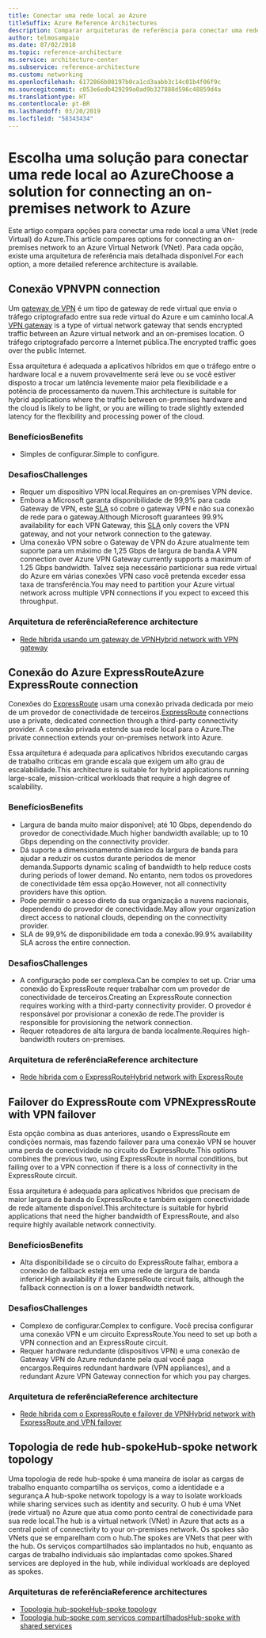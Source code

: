 ```yaml
---
title: Conectar uma rede local ao Azure
titleSuffix: Azure Reference Architectures
description: Comparar arquiteturas de referência para conectar uma rede local ao Azure.
author: telmosampaio
ms.date: 07/02/2018
ms.topic: reference-architecture
ms.service: architecture-center
ms.subservice: reference-architecture
ms.custom: networking
ms.openlocfilehash: 6172866b08197b0ca1cd3aabb3c14c01b4f06f9c
ms.sourcegitcommit: c053e6edb429299a0ad9b327888d596c48859d4a
ms.translationtype: HT
ms.contentlocale: pt-BR
ms.lasthandoff: 03/20/2019
ms.locfileid: "58343434"
---
```

# <a name="choose-a-solution-for-connecting-an-on-premises-network-to-azure"></a><span data-ttu-id="769cb-103">Escolha uma solução para conectar uma rede local ao Azure</span><span class="sxs-lookup"><span data-stu-id="769cb-103">Choose a solution for connecting an on-premises network to Azure</span></span>

<span data-ttu-id="769cb-104">Este artigo compara opções para conectar uma rede local a uma VNet (rede Virtual) do Azure.</span><span class="sxs-lookup"><span data-stu-id="769cb-104">This article compares options for connecting an on-premises network to an Azure Virtual Network (VNet).</span></span> <span data-ttu-id="769cb-105">Para cada opção, existe uma arquitetura de referência mais detalhada disponível.</span><span class="sxs-lookup"><span data-stu-id="769cb-105">For each option, a more detailed reference architecture is available.</span></span>

## <a name="vpn-connection"></a><span data-ttu-id="769cb-106">Conexão VPN</span><span class="sxs-lookup"><span data-stu-id="769cb-106">VPN connection</span></span>

<span data-ttu-id="769cb-107">Um [gateway de VPN](/azure/vpn-gateway/vpn-gateway-about-vpngateways) é um tipo de gateway de rede virtual que envia o tráfego criptografado entre sua rede virtual do Azure e um caminho local.</span><span class="sxs-lookup"><span data-stu-id="769cb-107">A [VPN gateway](/azure/vpn-gateway/vpn-gateway-about-vpngateways) is a type of virtual network gateway that sends encrypted traffic between an Azure virtual network and an on-premises location.</span></span> <span data-ttu-id="769cb-108">O tráfego criptografado percorre a Internet pública.</span><span class="sxs-lookup"><span data-stu-id="769cb-108">The encrypted traffic goes over the public Internet.</span></span>

<span data-ttu-id="769cb-109">Essa arquitetura é adequada a aplicativos híbridos em que o tráfego entre o hardware local e a nuvem provavelmente será leve ou se você estiver disposto a trocar um latência levemente maior pela flexibilidade e a potência de processamento da nuvem.</span><span class="sxs-lookup"><span data-stu-id="769cb-109">This architecture is suitable for hybrid applications where the traffic between on-premises hardware and the cloud is likely to be light, or you are willing to trade slightly extended latency for the flexibility and processing power of the cloud.</span></span>

### <a name="benefits"></a><span data-ttu-id="769cb-110">Benefícios</span><span class="sxs-lookup"><span data-stu-id="769cb-110">Benefits</span></span>

- <span data-ttu-id="769cb-111">Simples de configurar.</span><span class="sxs-lookup"><span data-stu-id="769cb-111">Simple to configure.</span></span>

### <a name="challenges"></a><span data-ttu-id="769cb-112">Desafios</span><span class="sxs-lookup"><span data-stu-id="769cb-112">Challenges</span></span>

- <span data-ttu-id="769cb-113">Requer um dispositivo VPN local.</span><span class="sxs-lookup"><span data-stu-id="769cb-113">Requires an on-premises VPN device.</span></span>
- <span data-ttu-id="769cb-114">Embora a Microsoft garanta disponibilidade de 99,9% para cada Gateway de VPN, este [SLA](https://azure.microsoft.com/support/legal/sla/vpn-gateway/) só cobre o gateway VPN e não sua conexão de rede para o gateway.</span><span class="sxs-lookup"><span data-stu-id="769cb-114">Although Microsoft guarantees 99.9% availability for each VPN Gateway, this [SLA](https://azure.microsoft.com/support/legal/sla/vpn-gateway/) only covers the VPN gateway, and not your network connection to the gateway.</span></span>
- <span data-ttu-id="769cb-115">Uma conexão VPN sobre o Gateway de VPN do Azure atualmente tem suporte para um máximo de 1,25 Gbps de largura de banda.</span><span class="sxs-lookup"><span data-stu-id="769cb-115">A VPN connection over Azure VPN Gateway currently supports a maximum of 1.25 Gbps bandwidth.</span></span> <span data-ttu-id="769cb-116">Talvez seja necessário particionar sua rede virtual do Azure em várias conexões VPN caso você pretenda exceder essa taxa de transferência.</span><span class="sxs-lookup"><span data-stu-id="769cb-116">You may need to partition your Azure virtual network across multiple VPN connections if you expect to exceed this throughput.</span></span>

### <a name="reference-architecture"></a><span data-ttu-id="769cb-117">Arquitetura de referência</span><span class="sxs-lookup"><span data-stu-id="769cb-117">Reference architecture</span></span>

- [<span data-ttu-id="769cb-118">Rede híbrida usando um gateway de VPN</span><span class="sxs-lookup"><span data-stu-id="769cb-118">Hybrid network with VPN gateway</span></span>](./vpn.md)

<!-- markdownlint-disable MD024 -->

## <a name="azure-expressroute-connection"></a><span data-ttu-id="769cb-119">Conexão do Azure ExpressRoute</span><span class="sxs-lookup"><span data-stu-id="769cb-119">Azure ExpressRoute connection</span></span>

<span data-ttu-id="769cb-120">Conexões do [ExpressRoute](/azure/expressroute/) usam uma conexão privada dedicada por meio de um provedor de conectividade de terceiros.</span><span class="sxs-lookup"><span data-stu-id="769cb-120">[ExpressRoute](/azure/expressroute/) connections use a private, dedicated connection through a third-party connectivity provider.</span></span> <span data-ttu-id="769cb-121">A conexão privada estende sua rede local para o Azure.</span><span class="sxs-lookup"><span data-stu-id="769cb-121">The private connection extends your on-premises network into Azure.</span></span>

<span data-ttu-id="769cb-122">Essa arquitetura é adequada para aplicativos híbridos executando cargas de trabalho críticas em grande escala que exigem um alto grau de escalabilidade.</span><span class="sxs-lookup"><span data-stu-id="769cb-122">This architecture is suitable for hybrid applications running large-scale, mission-critical workloads that require a high degree of scalability.</span></span>

### <a name="benefits"></a><span data-ttu-id="769cb-123">Benefícios</span><span class="sxs-lookup"><span data-stu-id="769cb-123">Benefits</span></span>

- <span data-ttu-id="769cb-124">Largura de banda muito maior disponível; até 10 Gbps, dependendo do provedor de conectividade.</span><span class="sxs-lookup"><span data-stu-id="769cb-124">Much higher bandwidth available; up to 10 Gbps depending on the connectivity provider.</span></span>
- <span data-ttu-id="769cb-125">Dá suporte a dimensionamento dinâmico da largura de banda para ajudar a reduzir os custos durante períodos de menor demanda.</span><span class="sxs-lookup"><span data-stu-id="769cb-125">Supports dynamic scaling of bandwidth to help reduce costs during periods of lower demand.</span></span> <span data-ttu-id="769cb-126">No entanto, nem todos os provedores de conectividade têm essa opção.</span><span class="sxs-lookup"><span data-stu-id="769cb-126">However, not all connectivity providers have this option.</span></span>
- <span data-ttu-id="769cb-127">Pode permitir o acesso direto da sua organização a nuvens nacionais, dependendo do provedor de conectividade.</span><span class="sxs-lookup"><span data-stu-id="769cb-127">May allow your organization direct access to national clouds, depending on the connectivity provider.</span></span>
- <span data-ttu-id="769cb-128">SLA de 99,9% de disponibilidade em toda a conexão.</span><span class="sxs-lookup"><span data-stu-id="769cb-128">99.9% availability SLA across the entire connection.</span></span>

### <a name="challenges"></a><span data-ttu-id="769cb-129">Desafios</span><span class="sxs-lookup"><span data-stu-id="769cb-129">Challenges</span></span>

- <span data-ttu-id="769cb-130">A configuração pode ser complexa.</span><span class="sxs-lookup"><span data-stu-id="769cb-130">Can be complex to set up.</span></span> <span data-ttu-id="769cb-131">Criar uma conexão do ExpressRoute requer trabalhar com um provedor de conectividade de terceiros.</span><span class="sxs-lookup"><span data-stu-id="769cb-131">Creating an ExpressRoute connection requires working with a third-party connectivity provider.</span></span> <span data-ttu-id="769cb-132">O provedor é responsável por provisionar a conexão de rede.</span><span class="sxs-lookup"><span data-stu-id="769cb-132">The provider is responsible for provisioning the network connection.</span></span>
- <span data-ttu-id="769cb-133">Requer roteadores de alta largura de banda localmente.</span><span class="sxs-lookup"><span data-stu-id="769cb-133">Requires high-bandwidth routers on-premises.</span></span>

### <a name="reference-architecture"></a><span data-ttu-id="769cb-134">Arquitetura de referência</span><span class="sxs-lookup"><span data-stu-id="769cb-134">Reference architecture</span></span>

- [<span data-ttu-id="769cb-135">Rede híbrida com o ExpressRoute</span><span class="sxs-lookup"><span data-stu-id="769cb-135">Hybrid network with ExpressRoute</span></span>](./expressroute.md)

## <a name="expressroute-with-vpn-failover"></a><span data-ttu-id="769cb-136">Failover do ExpressRoute com VPN</span><span class="sxs-lookup"><span data-stu-id="769cb-136">ExpressRoute with VPN failover</span></span>

<span data-ttu-id="769cb-137">Esta opção combina as duas anteriores, usando o ExpressRoute em condições normais, mas fazendo failover para uma conexão VPN se houver uma perda de conectividade no circuito do ExpressRoute.</span><span class="sxs-lookup"><span data-stu-id="769cb-137">This options combines the previous two, using ExpressRoute in normal conditions, but failing over to a VPN connection if there is a loss of connectivity in the ExpressRoute circuit.</span></span>

<span data-ttu-id="769cb-138">Essa arquitetura é adequada para aplicativos híbridos que precisam de maior largura de banda do ExpressRoute e também exigem conectividade de rede altamente disponível.</span><span class="sxs-lookup"><span data-stu-id="769cb-138">This architecture is suitable for hybrid applications that need the higher bandwidth of ExpressRoute, and also require highly available network connectivity.</span></span>

### <a name="benefits"></a><span data-ttu-id="769cb-139">Benefícios</span><span class="sxs-lookup"><span data-stu-id="769cb-139">Benefits</span></span>

- <span data-ttu-id="769cb-140">Alta disponibilidade se o circuito do ExpressRoute falhar, embora a conexão de fallback esteja em uma rede de largura de banda inferior.</span><span class="sxs-lookup"><span data-stu-id="769cb-140">High availability if the ExpressRoute circuit fails, although the fallback connection is on a lower bandwidth network.</span></span>

### <a name="challenges"></a><span data-ttu-id="769cb-141">Desafios</span><span class="sxs-lookup"><span data-stu-id="769cb-141">Challenges</span></span>

- <span data-ttu-id="769cb-142">Complexo de configurar.</span><span class="sxs-lookup"><span data-stu-id="769cb-142">Complex to configure.</span></span> <span data-ttu-id="769cb-143">Você precisa configurar uma conexão VPN e um circuito ExpressRoute.</span><span class="sxs-lookup"><span data-stu-id="769cb-143">You need to set up both a VPN connection and an ExpressRoute circuit.</span></span>
- <span data-ttu-id="769cb-144">Requer hardware redundante (dispositivos VPN) e uma conexão de Gateway VPN do Azure redundante pela qual você paga encargos.</span><span class="sxs-lookup"><span data-stu-id="769cb-144">Requires redundant hardware (VPN appliances), and a redundant Azure VPN Gateway connection for which you pay charges.</span></span>

### <a name="reference-architecture"></a><span data-ttu-id="769cb-145">Arquitetura de referência</span><span class="sxs-lookup"><span data-stu-id="769cb-145">Reference architecture</span></span>

- [<span data-ttu-id="769cb-146">Rede híbrida com o ExpressRoute e failover de VPN</span><span class="sxs-lookup"><span data-stu-id="769cb-146">Hybrid network with ExpressRoute and VPN failover</span></span>](./expressroute-vpn-failover.md)

<!-- markdownlint-disable MD024 -->

## <a name="hub-spoke-network-topology"></a><span data-ttu-id="769cb-147">Topologia de rede hub-spoke</span><span class="sxs-lookup"><span data-stu-id="769cb-147">Hub-spoke network topology</span></span>

<span data-ttu-id="769cb-148">Uma topologia de rede hub-spoke é uma maneira de isolar as cargas de trabalho enquanto compartilha os serviços, como a identidade e a segurança.</span><span class="sxs-lookup"><span data-stu-id="769cb-148">A hub-spoke network topology is a way to isolate workloads while sharing services such as identity and security.</span></span> <span data-ttu-id="769cb-149">O hub é uma VNet (rede virtual) no Azure que atua como ponto central de conectividade para sua rede local.</span><span class="sxs-lookup"><span data-stu-id="769cb-149">The hub is a virtual network (VNet) in Azure that acts as a central point of connectivity to your on-premises network.</span></span> <span data-ttu-id="769cb-150">Os spokes são VNets que se emparelham com o hub.</span><span class="sxs-lookup"><span data-stu-id="769cb-150">The spokes are VNets that peer with the hub.</span></span> <span data-ttu-id="769cb-151">Os serviços compartilhados são implantados no hub, enquanto as cargas de trabalho individuais são implantadas como spokes.</span><span class="sxs-lookup"><span data-stu-id="769cb-151">Shared services are deployed in the hub, while individual workloads are deployed as spokes.</span></span>

### <a name="reference-architectures"></a><span data-ttu-id="769cb-152">Arquiteturas de referência</span><span class="sxs-lookup"><span data-stu-id="769cb-152">Reference architectures</span></span>

- [<span data-ttu-id="769cb-153">Topologia hub-spoke</span><span class="sxs-lookup"><span data-stu-id="769cb-153">Hub-spoke topology</span></span>](./hub-spoke.md)
- [<span data-ttu-id="769cb-154">Topologia hub-spoke com serviços compartilhados</span><span class="sxs-lookup"><span data-stu-id="769cb-154">Hub-spoke with shared services</span></span>](./shared-services.md)
